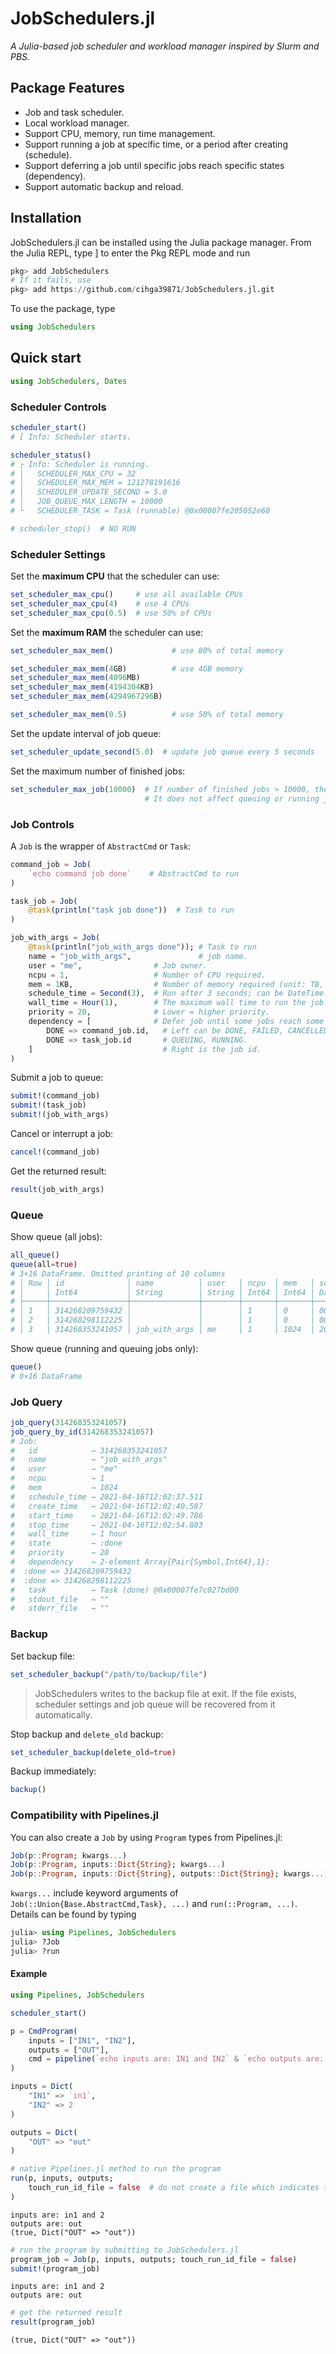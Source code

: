 # JobSchedulers.jl

*A Julia-based job scheduler and workload manager inspired by Slurm and PBS.*

## Package Features

- Job and task scheduler.
- Local workload manager.
- Support CPU, memory, run time management.
- Support running a job at specific time, or a period after creating (schedule).
- Support deferring a job until specific jobs reach specific states (dependency).
- Support automatic backup and reload.

## Installation

JobSchedulers.jl can be installed using the Julia package manager. From the Julia REPL, type ] to enter the Pkg REPL mode and run

```julia
pkg> add JobSchedulers
# If it fails, use
pkg> add https://github.com/cihga39871/JobSchedulers.jl.git
```

To use the package, type

```julia
using JobSchedulers
```

## Quick start

```julia
using JobSchedulers, Dates
```

### Scheduler Controls

```julia
scheduler_start()
# [ Info: Scheduler starts.

scheduler_status()
# ┌ Info: Scheduler is running.
# │   SCHEDULER_MAX_CPU = 32
# │   SCHEDULER_MAX_MEM = 121278191616
# │   SCHEDULER_UPDATE_SECOND = 5.0
# │   JOB_QUEUE_MAX_LENGTH = 10000
# └   SCHEDULER_TASK = Task (runnable) @0x00007fe205052e60

# scheduler_stop()  # NO RUN
```

### Scheduler Settings

Set the **maximum CPU** that the scheduler can use:

```julia
set_scheduler_max_cpu()     # use all available CPUs
set_scheduler_max_cpu(4)    # use 4 CPUs
set_scheduler_max_cpu(0.5)  # use 50% of CPUs
```

Set the **maximum RAM** the scheduler can use:

```julia
set_scheduler_max_mem()             # use 80% of total memory

set_scheduler_max_mem(4GB)          # use 4GB memory
set_scheduler_max_mem(4096MB)
set_scheduler_max_mem(4194304KB)
set_scheduler_max_mem(4294967296B)

set_scheduler_max_mem(0.5)          # use 50% of total memory
```

Set the update interval of job queue:

```julia
set_scheduler_update_second(5.0)  # update job queue every 5 seconds
```

Set the maximum number of finished jobs:

```julia
set_scheduler_max_job(10000)  # If number of finished jobs > 10000, the oldest ones will be removed.
                              # It does not affect queuing or running jobs.
```

### Job Controls

A `Job` is the wrapper of `AbstractCmd` or `Task`:

```julia
command_job = Job(
    `echo command job done`    # AbstractCmd to run
)

task_job = Job(
    @task(println("task job done"))  # Task to run
)

job_with_args = Job(
    @task(println("job_with_args done")); # Task to run
    name = "job_with_args",               # job name.
    user = "me",                # Job owner.
    ncpu = 1,                   # Number of CPU required.
    mem = 1KB,                  # Number of memory required (unit: TB, GB, MB, KB, B).
    schedule_time = Second(3),  # Run after 3 seconds; can be DateTime or Period.
    wall_time = Hour(1),        # The maximum wall time to run the job.
    priority = 20,              # Lower = higher priority.
    dependency = [              # Defer job until some jobs reach some states.
        DONE => command_job.id,   # Left can be DONE, FAILED, CANCELLED, or even
        DONE => task_job.id       # QUEUING, RUNNING.
    ]                             # Right is the job id.
)
```

Submit a job to queue:

```julia
submit!(command_job)
submit!(task_job)
submit!(job_with_args)
```

Cancel or interrupt a job:

```julia
cancel!(command_job)
```

Get the returned result:

```julia
result(job_with_args)
```

### Queue

Show queue (all jobs):
```julia
all_queue()
queue(all=true)
# 3×16 DataFrame. Omitted printing of 10 columns
# │ Row │ id              │ name          │ user   │ ncpu  │ mem   │ schedule_time           │
# │     │ Int64           │ String        │ String │ Int64 │ Int64 │ DateTime                │
# ├─────┼─────────────────┼───────────────┼────────┼───────┼───────┼─────────────────────────┤
# │ 1   │ 314268209759432 │               │        │ 1     │ 0     │ 0000-01-01T00:00:00     │
# │ 2   │ 314268298112225 │               │        │ 1     │ 0     │ 0000-01-01T00:00:00     │
# │ 3   │ 314268353241057 │ job_with_args │ me     │ 1     │ 1024  │ 2021-04-16T12:02:37.511 │
```

Show queue (running and queuing jobs only):

```julia
queue()
# 0×16 DataFrame
```

### Job Query

```julia
job_query(314268353241057)
job_query_by_id(314268353241057)
# Job:
#   id            → 314268353241057
#   name          → "job_with_args"
#   user          → "me"
#   ncpu          → 1
#   mem           → 1024
#   schedule_time → 2021-04-16T12:02:37.511
#   create_time   → 2021-04-16T12:02:40.587
#   start_time    → 2021-04-16T12:02:49.786
#   stop_time     → 2021-04-16T12:02:54.803
#   wall_time     → 1 hour
#   state         → :done
#   priority      → 20
#   dependency    → 2-element Array{Pair{Symbol,Int64},1}:
#  :done => 314268209759432
#  :done => 314268298112225
#   task          → Task (done) @0x00007fe7c027bd00
#   stdout_file   → ""
#   stderr_file   → ""
```

### Backup

Set backup file:

```julia
set_scheduler_backup("/path/to/backup/file")
```
> JobSchedulers writes to the backup file at exit.
> If the file exists, scheduler settings and job queue will be recovered from it automatically.

Stop backup and `delete_old` backup:

```julia
set_scheduler_backup(delete_old=true)
```

Backup immediately:

```julia
backup()
```

### Compatibility with Pipelines.jl

[Pipelines.jl]: https://cihga39871.github.io/Pipelines.jl/dev/	"Pipelines.jl: A lightweight Julia package for computational pipelines and workflows."

You can also create a `Job` by using `Program` types from Pipelines.jl:

```julia
Job(p::Program; kwargs...)
Job(p::Program, inputs::Dict{String}; kwargs...)
Job(p::Program, inputs::Dict{String}, outputs::Dict{String}; kwargs...)
```

`kwargs...` include keyword arguments of `Job(::Union{Base.AbstractCmd,Task}, ...)` and `run(::Program, ...)`. Details can be found by typing

```julia
julia> using Pipelines, JobSchedulers
julia> ?Job
julia> ?run
```

#### Example

```julia
using Pipelines, JobSchedulers

scheduler_start()

p = CmdProgram(
    inputs = ["IN1", "IN2"],
    outputs = ["OUT"],
    cmd = pipeline(`echo inputs are: IN1 and IN2` & `echo outputs are: OUT`)
)

inputs = Dict(
    "IN1" => `in1`,
    "IN2" => 2
)

outputs = Dict(
    "OUT" => "out"
)

# native Pipelines.jl method to run the program
run(p, inputs, outputs;
    touch_run_id_file = false  # do not create a file which indicates the job is done and avoids re-run.
)
```

```
inputs are: in1 and 2
outputs are: out
(true, Dict("OUT" => "out"))
```

```julia
# run the program by submitting to JobSchedulers.jl
program_job = Job(p, inputs, outputs; touch_run_id_file = false)
submit!(program_job)
```

```
inputs are: in1 and 2
outputs are: out
```

```julia
# get the returned result
result(program_job)
```

```
(true, Dict("OUT" => "out"))
```

